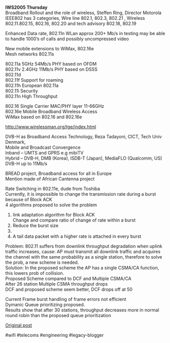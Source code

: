 <!--
date: '2005-09-21'
published: true
slug: 2005-09-iws2005-wednesday
time_to_read: 5
title: IWS2005 Wednesday
-->

**IWS2005 Thursday**  
Broadband Rollout and the role of wireless, Steffen Ring, Director Motorola  
IEEE802 has 3 categories, Wire line 802.1, 802.3, 802.21 , Wireless 802.11.802.15, 802.16, 802.20 and tech advisory 802.18, 802.19  
  
Enhanced Data rate, 802.11n WLan approx 200+ Mb/s in testing may be able to handle 1000’s of calls and possibly uncompressed video  
  
New mobile extensions to WiMax, 802.16e  
Mesh networks 802.11s  
  
802.11a 5GHz 54Mb/s PHY based on OFDM  
802.11v 2.4GHz 11Mb/s PHY based on DSSS  
802.11d  
802.11f Support for roaming  
802.11h European 802.11a  
802.11i Security  
802.11n High Throughput  
  
802.16 Single Carrier MAC/PHY layer 11-66GHz  
802.16e Mobile Broadband Wireless Access  
WiMax based on 802.16 and 802.16e  
  
<http://www.wirelessman.org/tge/index.html>  
  
DVB-H as Broadband Access Technology, Reza Tadayoni, CICT, Tech Univ Denmark,  
Mobile and Broadcast Convergence  
Inband – UMTS and GPRS e.g mibiTV  
Hybrid – DVB-H, DMB (Korea), ISDB-T (Japan), MediaFLO (Qualcomm, US)  
DVB-H up to 11Mb/s  
  
BREAD project, Broadband access for all in Europe  
Mention made of African Cantenna project  
  
Rate Switching in 802.11e, dude from Toshiba  
Currently, it is impossible to change the transmission rate during a burst because of Block ACK  
4 algorithms proposed to solve the problem  
1) link adaptation algorithm for Block ACK  
Change and compare ratio of change of rate within a burst  
2) Reduce the burst size  
3)  
4) A tail data packet with a higher rate is attached in every burst  
  
Problem: 802.11 suffers from downlink throughput degradation when uplink traffic increases, cause: AP must transmit all downlink traffic and acquires the channel with the same probability as a single station, therefore to solve the prob, a new scheme is needed.  
Solution: In the proposed scheme the AP has a single CSMA/CA function, this lowers prob of collision.  
Proposed Scheme compared to DCF and Multiple CSMA/CA  
After 26 station Multiple CSMA throughput drops  
DCF and proposed scheme seem better, DCF drops off at 50  
  
Current Frame burst handling of frame errors not efficient  
Dymanic Queue prioritizing proposed.  
Results show that after 30 stations, throughput decreases more in normal round robin than the proposed queue prioritization

[Original post](https://ysfk.blogspot.com/2005/09/iws2005-wednesday.html)

#wifi #telecoms #engineering #legacy-blogger 